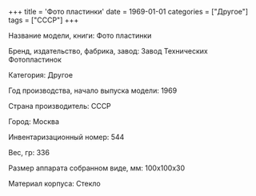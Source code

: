 +++
title = 'Фото пластинки'
date = 1969-01-01
categories = ["Другое"]
tags = ["СССР"]
+++

Название модели, книги: Фото пластинки

Бренд, издательство, фабрика, завод: Завод Технических Фотопластинок

Категория: Другое

Год производства, начало выпуска модели: 1969

Страна производитель: СССР

Город: Москва

Инвентаризационный номер: 544

Вес, гр: 336

Размер аппарата  собранном виде, мм: 100х100х30

Материал корпуса: Стекло

